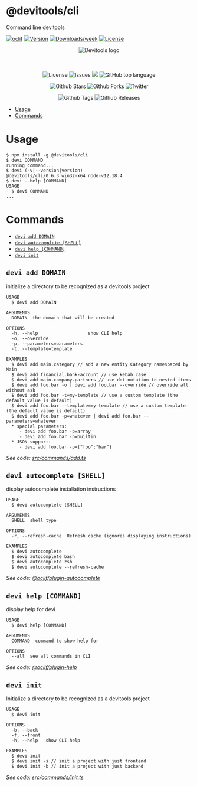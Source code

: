 @devitools/cli
===

Command line devitools

[![oclif](https://img.shields.io/badge/cli-oclif-brightgreen.svg)](https://oclif.io)
[![Version](https://img.shields.io/npm/v/cli.svg)](https://npmjs.org/package/cli)
[![Downloads/week](https://img.shields.io/npm/dw/cli.svg)](https://npmjs.org/package/cli)
[![License](https://img.shields.io/npm/l/cli.svg)](https://github.com/devitools/cli/blob/master/package.json)

<div align="center">
  <img alt="Devitools logo" src="https://devi.tools/images/logo-horizontal.png" />
</div>
<br>
<br>


<p align="center">
  <a href="#" style="text-decoration: none">
    <img alt="License" src="https://img.shields.io/github/license/devitools/cli?color=34CB79" />
  </a>
  <a href="https://github.com/devitools/cli/issues" style="text-decoration: none" target="_blank">
    <img alt="Issues" src="https://img.shields.io/github/issues/devitools/cli?color=34CB79" />
  </a>
    <a href="https://github.com/devitools/cli/graphs/contributors" style="text-decoration: none" target="_blank">
    <img src="https://img.shields.io/github/contributors/devitools/cli?color=34CB79" />
  </a>
  <a href="#" style="text-decoration: none">
    <img alt="GitHub top language" src="https://img.shields.io/github/languages/top/devitools/cli?color=34CB79" />
  </a>
</p>

<p align="center">
  <a href="https://github.com/devitools/cli/stargazers" style="text-decoration: none" target="_blank">
    <img alt="Github Stars" src="https://img.shields.io/github/stars/devitools/cli?style=social" />
  </a>
  <a href="https://github.com/devitools/cli/network/members" style="text-decoration: none" target="_blank">
    <img alt="Github Forks" src="https://img.shields.io/github/forks/devitools/cli?style=social" />
  </a>
  <a href="https://twitter.com/devitools" style="text-decoration: none" target="_blank">
    <img alt="Twitter" src="https://img.shields.io/twitter/follow/devitools?label=Twitter&style=social" />
  </a>
</p>

<p align="center">
  <a href="https://github.com/devitools/cli/tags" style="text-decoration: none" target="_blank">
    <img alt="Github Tags" src="https://img.shields.io/github/v/tag/devitools/cli.svg?logo=github" />
  </a>
  <a href="https://github.com/devitools/cli/releases" style="text-decoration: none" target="_blank">
    <img alt="Github Releases" src="https://img.shields.io/github/last-commit/devitools/cli.svg?label=Updated&logo=github&maxAge=600" />
  </a>
</p>

<!-- toc -->
* [Usage](#usage)
* [Commands](#commands)
<!-- tocstop -->

# Usage
<!-- usage -->
```sh-session
$ npm install -g @devitools/cli
$ devi COMMAND
running command...
$ devi (-v|--version|version)
@devitools/cli/0.6.3 win32-x64 node-v12.18.4
$ devi --help [COMMAND]
USAGE
  $ devi COMMAND
...
```
<!-- usagestop -->

# Commands
<!-- commands -->
* [`devi add DOMAIN`](#devi-add-domain)
* [`devi autocomplete [SHELL]`](#devi-autocomplete-shell)
* [`devi help [COMMAND]`](#devi-help-command)
* [`devi init`](#devi-init)

## `devi add DOMAIN`

initialize a directory to be recognized as a devitools project

```
USAGE
  $ devi add DOMAIN

ARGUMENTS
  DOMAIN  the domain that will be created

OPTIONS
  -h, --help                   show CLI help
  -o, --override
  -p, --parameters=parameters
  -t, --template=template

EXAMPLES
  $ devi add main.category // add a new entity Category namespaced by Main
  $ devi add financial.bank-account // use kebab case
  $ devi add main.company.partners // use dot notation to nested items
  $ devi add foo.bar -o | devi add foo.bar --override // override all without ask
  $ devi add foo.bar -t=my-template // use a custom template (the default value is default)
  $ devi add foo.bar --template=my-template // use a custom template (the default value is default)
  $ devi add foo.bar -p=whatever | devi add foo.bar --parameters=whatever
  * special parameters:
     - devi add foo.bar -p=array
     - devi add foo.bar -p=builtin
  * JSON support:
     - devi add foo.bar -p={"foo":"bar"}
```

_See code: [src/commands/add.ts](https://github.com/devitools/cli/blob/v0.6.3/src/commands/add.ts)_

## `devi autocomplete [SHELL]`

display autocomplete installation instructions

```
USAGE
  $ devi autocomplete [SHELL]

ARGUMENTS
  SHELL  shell type

OPTIONS
  -r, --refresh-cache  Refresh cache (ignores displaying instructions)

EXAMPLES
  $ devi autocomplete
  $ devi autocomplete bash
  $ devi autocomplete zsh
  $ devi autocomplete --refresh-cache
```

_See code: [@oclif/plugin-autocomplete](https://github.com/oclif/plugin-autocomplete/blob/v0.2.1/src/commands/autocomplete/index.ts)_

## `devi help [COMMAND]`

display help for devi

```
USAGE
  $ devi help [COMMAND]

ARGUMENTS
  COMMAND  command to show help for

OPTIONS
  --all  see all commands in CLI
```

_See code: [@oclif/plugin-help](https://github.com/oclif/plugin-help/blob/v3.2.2/src/commands/help.ts)_

## `devi init`

Initialize a directory to be recognized as a devitools project

```
USAGE
  $ devi init

OPTIONS
  -b, --back
  -f, --front
  -h, --help   show CLI help

EXAMPLES
  $ devi init
  $ devi init -s // init a project with just frontend
  $ devi init -b // init a project with just backend
```

_See code: [src/commands/init.ts](https://github.com/devitools/cli/blob/v0.6.3/src/commands/init.ts)_
<!-- commandsstop -->
